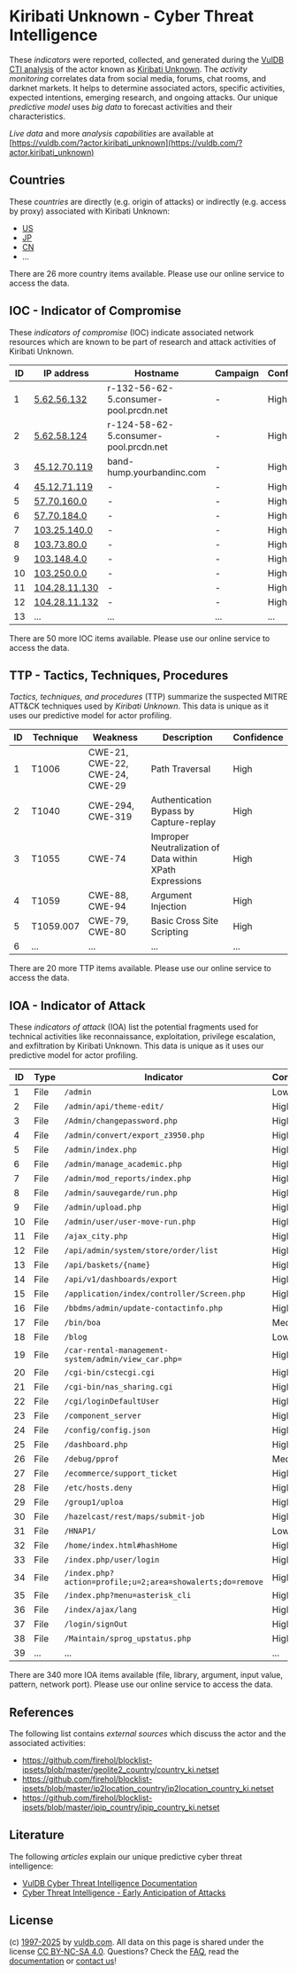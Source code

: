 # Kiribati Unknown - Cyber Threat Intelligence

These _indicators_ were reported, collected, and generated during the [VulDB CTI analysis](https://vuldb.com/?kb.cti) of the actor known as [Kiribati Unknown](https://vuldb.com/?actor.kiribati_unknown). The _activity monitoring_ correlates data from social media, forums, chat rooms, and darknet markets. It helps to determine associated actors, specific activities, expected intentions, emerging research, and ongoing attacks. Our unique _predictive model_ uses _big data_ to forecast activities and their characteristics.

_Live data_ and more _analysis capabilities_ are available at [https://vuldb.com/?actor.kiribati_unknown](https://vuldb.com/?actor.kiribati_unknown)

## Countries

These _countries_ are directly (e.g. origin of attacks) or indirectly (e.g. access by proxy) associated with Kiribati Unknown:

* [US](https://vuldb.com/?country.us)
* [JP](https://vuldb.com/?country.jp)
* [CN](https://vuldb.com/?country.cn)
* ...

There are 26 more country items available. Please use our online service to access the data.

## IOC - Indicator of Compromise

These _indicators of compromise_ (IOC) indicate associated network resources which are known to be part of research and attack activities of Kiribati Unknown.

ID | IP address | Hostname | Campaign | Confidence
-- | ---------- | -------- | -------- | ----------
1 | [5.62.56.132](https://vuldb.com/?ip.5.62.56.132) | r-132-56-62-5.consumer-pool.prcdn.net | - | High
2 | [5.62.58.124](https://vuldb.com/?ip.5.62.58.124) | r-124-58-62-5.consumer-pool.prcdn.net | - | High
3 | [45.12.70.119](https://vuldb.com/?ip.45.12.70.119) | band-hump.yourbandinc.com | - | High
4 | [45.12.71.119](https://vuldb.com/?ip.45.12.71.119) | - | - | High
5 | [57.70.160.0](https://vuldb.com/?ip.57.70.160.0) | - | - | High
6 | [57.70.184.0](https://vuldb.com/?ip.57.70.184.0) | - | - | High
7 | [103.25.140.0](https://vuldb.com/?ip.103.25.140.0) | - | - | High
8 | [103.73.80.0](https://vuldb.com/?ip.103.73.80.0) | - | - | High
9 | [103.148.4.0](https://vuldb.com/?ip.103.148.4.0) | - | - | High
10 | [103.250.0.0](https://vuldb.com/?ip.103.250.0.0) | - | - | High
11 | [104.28.11.130](https://vuldb.com/?ip.104.28.11.130) | - | - | High
12 | [104.28.11.132](https://vuldb.com/?ip.104.28.11.132) | - | - | High
13 | ... | ... | ... | ...

There are 50 more IOC items available. Please use our online service to access the data.

## TTP - Tactics, Techniques, Procedures

_Tactics, techniques, and procedures_ (TTP) summarize the suspected MITRE ATT&CK techniques used by _Kiribati Unknown_. This data is unique as it uses our predictive model for actor profiling.

ID | Technique | Weakness | Description | Confidence
-- | --------- | -------- | ----------- | ----------
1 | T1006 | CWE-21, CWE-22, CWE-24, CWE-29 | Path Traversal | High
2 | T1040 | CWE-294, CWE-319 | Authentication Bypass by Capture-replay | High
3 | T1055 | CWE-74 | Improper Neutralization of Data within XPath Expressions | High
4 | T1059 | CWE-88, CWE-94 | Argument Injection | High
5 | T1059.007 | CWE-79, CWE-80 | Basic Cross Site Scripting | High
6 | ... | ... | ... | ...

There are 20 more TTP items available. Please use our online service to access the data.

## IOA - Indicator of Attack

These _indicators of attack_ (IOA) list the potential fragments used for technical activities like reconnaissance, exploitation, privilege escalation, and exfiltration by Kiribati Unknown. This data is unique as it uses our predictive model for actor profiling.

ID | Type | Indicator | Confidence
-- | ---- | --------- | ----------
1 | File | `/admin` | Low
2 | File | `/admin/api/theme-edit/` | High
3 | File | `/Admin/changepassword.php` | High
4 | File | `/admin/convert/export_z3950.php` | High
5 | File | `/admin/index.php` | High
6 | File | `/admin/manage_academic.php` | High
7 | File | `/admin/mod_reports/index.php` | High
8 | File | `/admin/sauvegarde/run.php` | High
9 | File | `/admin/upload.php` | High
10 | File | `/admin/user/user-move-run.php` | High
11 | File | `/ajax_city.php` | High
12 | File | `/api/admin/system/store/order/list` | High
13 | File | `/api/baskets/{name}` | High
14 | File | `/api/v1/dashboards/export` | High
15 | File | `/application/index/controller/Screen.php` | High
16 | File | `/bbdms/admin/update-contactinfo.php` | High
17 | File | `/bin/boa` | Medium
18 | File | `/blog` | Low
19 | File | `/car-rental-management-system/admin/view_car.php=` | High
20 | File | `/cgi-bin/cstecgi.cgi` | High
21 | File | `/cgi-bin/nas_sharing.cgi` | High
22 | File | `/cgi/loginDefaultUser` | High
23 | File | `/component_server` | High
24 | File | `/config/config.json` | High
25 | File | `/dashboard.php` | High
26 | File | `/debug/pprof` | Medium
27 | File | `/ecommerce/support_ticket` | High
28 | File | `/etc/hosts.deny` | High
29 | File | `/group1/uploa` | High
30 | File | `/hazelcast/rest/maps/submit-job` | High
31 | File | `/HNAP1/` | Low
32 | File | `/home/index.html#hashHome` | High
33 | File | `/index.php/user/login` | High
34 | File | `/index.php?action=profile;u=2;area=showalerts;do=remove` | High
35 | File | `/index.php?menu=asterisk_cli` | High
36 | File | `/index/ajax/lang` | High
37 | File | `/login/signOut` | High
38 | File | `/Maintain/sprog_upstatus.php` | High
39 | ... | ... | ...

There are 340 more IOA items available (file, library, argument, input value, pattern, network port). Please use our online service to access the data.

## References

The following list contains _external sources_ which discuss the actor and the associated activities:

* https://github.com/firehol/blocklist-ipsets/blob/master/geolite2_country/country_ki.netset
* https://github.com/firehol/blocklist-ipsets/blob/master/ip2location_country/ip2location_country_ki.netset
* https://github.com/firehol/blocklist-ipsets/blob/master/ipip_country/ipip_country_ki.netset

## Literature

The following _articles_ explain our unique predictive cyber threat intelligence:

* [VulDB Cyber Threat Intelligence Documentation](https://vuldb.com/?kb.cti)
* [Cyber Threat Intelligence - Early Anticipation of Attacks](https://www.scip.ch/en/?labs.20201022)

## License

(c) [1997-2025](https://vuldb.com/?kb.changelog) by [vuldb.com](https://vuldb.com/?kb.about). All data on this page is shared under the license [CC BY-NC-SA 4.0](https://creativecommons.org/licenses/by-nc-sa/4.0/). Questions? Check the [FAQ](https://vuldb.com/?kb.faq), read the [documentation](https://vuldb.com/?kb) or [contact us](https://vuldb.com/?contact)!
